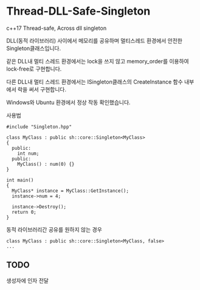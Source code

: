 # Thread-DLL-Safe-Singleton
c++17 Thread-safe, Across dll singleton

DLL(동적 라이브러리) 사이에서 메모리를 공유하며 멀티스레드 환경에서 안전한 Singleton클래스입니다.

같은 DLL내 멀티 스레드 환경에서는 lock을 쓰지 않고 memory_order를 이용하여 lock-free로 구현합니다.

다른 DLL내 멀티 스레드 환경에서는 ISingleton클래스의 CreateInstance 함수 내부에서 락을 써서 구현합니다.

Windows와 Ubuntu 환경에서 정상 작동 확인했습니다.

사용법
```
#include "Singleton.hpp"

class MyClass : public sh::core::Singleton<MyClass>
{
  public:
    int num;
  public:
    MyClass() : num(0) {}
}
```
```
int main()
{
  MyClass* instance = MyClass::GetInstance();
  instance->num = 4;

  instance->Destroy();
  return 0;
}
```
동적 라이브러리간 공유를 원하지 않는 경우
```
class MyClass : public sh::core::Singleton<MyClass, false>
...
```


## TODO
생성자에 인자 전달
